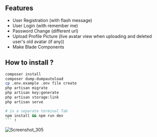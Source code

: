 
## Features
- User Registration (with flash message)
- User Login (with remember me)
- Password Change (different url)
- Upload Profile Picture (live avatar view when uploading and deleted user's old avatar (if any))
- Make Blade Components

## How to install ?
```bash
composer install 
composer dump-dumpautoload
cp .env.example .env file create
php artisan migrate
php artisan key:generate
php artisan storage:link
php artisan serve 

# in a separate terminal Tab 
npm install && npm run dev
``` !
````
![Screenshot_305](https://github.com/user-attachments/assets/b46adcf9-6223-406d-9fed-f5dc7c04ae96)
